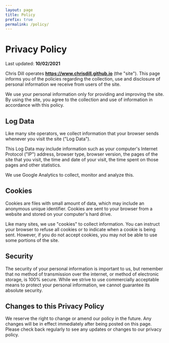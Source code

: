 ```yaml
---
layout: page
title: Policy
prefix: true
permalink: /policy/
---
```


<div class="group-title">
  <h1>Privacy Policy</h1>
  <span class="post-meta">Last updated: <b>10/02/2021</b></span>
</div>

Chris Dill operates **https://www.chrisdill.github.io** (the "site"). This page informs you of the policies regarding the collection, use and disclosure of personal information we receive from users of the site.

We use your personal information only for providing and improving the site. By using the site, you agree to the collection and use of information in accordance with this policy.

## Log Data

Like many site operators, we collect information that your browser sends whenever you visit the site ("Log Data").

This Log Data may include information such as your computer's Internet Protocol ("IP") address, browser type, browser version, the pages of the site that you visit, the time and date of your visit, the time spent on those pages and other statistics.

We use Google Analytics to collect, monitor and analyze this.

## Cookies

Cookies are files with small amount of data, which may include an anonymous unique identifier. Cookies are sent to your browser from a website and stored on your computer's hard drive.

Like many sites, we use "cookies" to collect information. You can instruct your browser to refuse all cookies or to indicate when a cookie is being sent. However, if you do not accept cookies, you may not be able to use some portions of the site.

## Security

The security of your personal information is important to us, but remember that no method of transmission over the internet, or method of electronic storage, is 100% secure. While we strive to use commercially acceptable means to protect your personal information, we cannot guarantee its absolute security.

## Changes to this Privacy Policy

We reserve the right to change or amend our policy in the future. Any changes will be in effect immediately after being posted on this page. Please check back regularly to see any updates or changes to our privacy policy.
